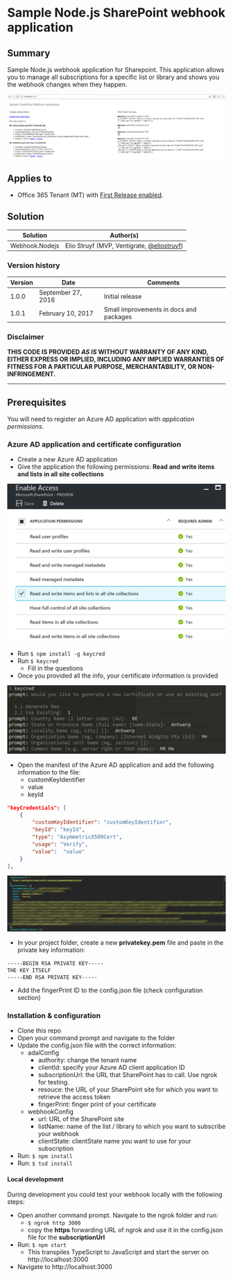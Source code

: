 # Sample Node.js SharePoint webhook application

## Summary

Sample Node.js webhook application for Sharepoint. This application allows you to manage all subscriptions for a specific list or library and shows you the webhook changes when they happen.

![Notification sample](./assets/homepage-view.png)

## Applies to

- Office 365 Tenant (MT) with [First Release enabled](https://support.office.com/en-us/article/Set-up-the-Standard-or-First-Release-options-in-Office-365-3b3adfa4-1777-4ff0-b606-fb8732101f47).

## Solution
Solution | Author(s)
---------|----------
Webhook.Nodejs | Elio Struyf (MVP, Ventigrate, [@eliostruyf](https://twitter.com/eliostruyf))

### Version history
Version  | Date | Comments
---------| -----| --------
1.0.0  | September 27, 2016 | Initial release
1.0.1  | February 10, 2017 | Small improvements in docs and packages

### Disclaimer
**THIS CODE IS PROVIDED *AS IS* WITHOUT WARRANTY OF ANY KIND, EITHER EXPRESS OR IMPLIED, INCLUDING ANY IMPLIED WARRANTIES OF FITNESS FOR A PARTICULAR PURPOSE, MERCHANTABILITY, OR NON-INFRINGEMENT.**

---

## Prerequisites

You will need to register an Azure AD application with *application permissions*.

### Azure AD application and certificate configuration
- Create a new Azure AD application
- Give the application the following permissions: **Read and write items and lists in all site collections**

![Read & Write permissions](./assets/azure-ad-permissions.png)

- Run `$ npm install -g keycred`
- Run `$ keycred`
    - Fill in the questions
- Once you provided all the info, your certificate information is provided

![Certificate information](./assets/certificate.png)

- Open the manifest of the Azure AD application and add the following information to the file:
    - customKeyIdentifier
    - value
    - keyId

```JSON
"keyCredentials": [
    {
        "customKeyIdentifier": "customKeyIdentifier",
        "keyId": "keyId",
        "type": "AsymmetricX509Cert",
        "usage": "Verify",
        "value":  "value"
    }
],
```

![keyCredentials config](./assets/manifest.png)

- In your project folder, create a new **privatekey.pem** file and paste in the private key information:

```
-----BEGIN RSA PRIVATE KEY-----
THE KEY ITSELF
-----END RSA PRIVATE KEY-----
```

- Add the fingerPrint ID to the config.json file (check configuration section)

### Installation & configuration
- Clone this repo
- Open your command prompt and navigate to the folder
- Update the config.json file with the correct information:
    - adalConfig
        - authority: change the tenant name
        - clientId: specify your Azure AD client application ID
        - subscriptionUrl: the URL that SharePoint has to call. Use ngrok for testing.
        - resouce: the URL of your SharePoint site for which you want to retrieve the access token
        - fingerPrint: finger print of your certificate
    - webhookConfig
        - url: URL of the SharePoint site
        - listName: name of the list / library to which you want to subscribe your webhook
        - clientState: clientState name you want to use for your subscription
- Run: `$ npm install`
- Run: `$ tsd install`

####  Local development
During development you could test your webhook locally with the following steps:
- Open another command prompt. Navigate to the ngrok folder and run:
    - `$ ngrok http 3000`
    - copy the **https** forwarding URL of ngrok and use it in the config.json file for the **subscriptionUrl**
- Run: `$ npm start`
    - This transpiles TypeScript to JavaScript and start the server on http://localhost:3000
- Navigate to http://localhost:3000